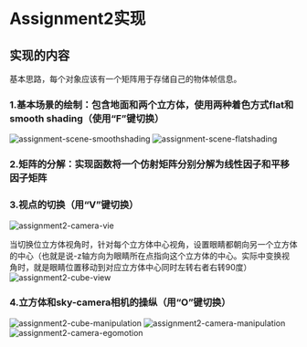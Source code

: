 # Assignment2实现

## 实现的内容
基本思路，每个对象应该有一个矩阵用于存储自己的物体帧信息。

### 1.基本场景的绘制：包含地面和两个立方体，使用两种着色方式flat和smooth shading（使用“F”键切换）
![assignment-scene-smoothshading](media/assignment-scene-smoothshading.png)
![assignment-scene-flatshading](media/assignment-scene-flatshading.png)

### 2.矩阵的分解：实现函数将一个仿射矩阵分别分解为线性因子和平移因子矩阵

### 3.视点的切换（用“V”键切换）
![assignment2-camera-vie](media/assignment2-camera-view.png)

当切换位立方体视角时，针对每个立方体中心视角，设置眼睛都朝向另一个立方体的中心（也就是说-z轴方向为眼睛所在点指向这个立方体的中心。实际中变换视角时，就是眼睛位置移动到对应立方体中心同时左转右者右转90度）
![assignment2-cube-view](media/assignment2-cube-view.png)


### 4.立方体和sky-camera相机的操纵（用“O”键切换）
![assignment2-cube-manipulation](media/assignment2-cube-manipulation.png)
![assignment2-camera-manipulation](media/assignment2-camera-manipulation.png)
![assignment2-camera-egomotion](media/assignment2-camera-egomotion.png)

